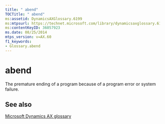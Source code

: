 ```yaml
---
title: " abend"
TOCTitle: " abend"
ms:assetid: DynamicsAXGlossary.6199
ms:mtpsurl: https://technet.microsoft.com/library/dynamicsaxglossary.6199(v=AX.60)
ms:contentKeyID: 36057923
ms.date: 08/25/2014
mtps_version: v=AX.60
f1_keywords:
- Glossary.abend
---
```


# abend

The premature ending of a program because of a program error or system failure.

## See also

[Microsoft Dynamics AX glossary](glossary/microsoft-dynamics-ax-glossary.md)

  


